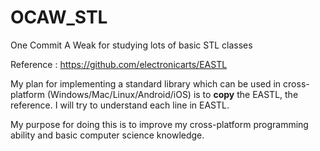 # OCAW_STL
One Commit A Weak for studying lots of basic STL classes



Reference : https://github.com/electronicarts/EASTL



My plan for implementing a standard library which can be used in cross-platform (Windows/Mac/Linux/Android/iOS) is to **copy** the EASTL, the reference. I will try to understand each line in EASTL.



My purpose for doing this is to improve my cross-platform programming ability and basic computer science  knowledge.

